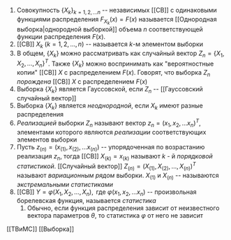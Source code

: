 1. Совокупность $\left\{ X_{k} \right\}_{k=1, 2,\dots n}$ -- независимых [[СВ]] с одинаковыми функциями распределения $F_{X_{k}}(x)=F(x)$ называется [[Однородная выборка|однородной выборкой]] объема $n$ соответствующей функции распределения $F(x)$.
2. [[СВ]] $X_{k} \;(k=1,2,\dots,n)$ -- называется $k$-м элементом выборки
3. В общем, $\left\{ X_{k} \right\}$ можно рассматривать как случайный вектор $Z_{n} = \left\{ X_{1}, X_{2},\dots,X_{n} \right\}^{T}$. Также $\left\{ X_{k} \right\}$ можно воспринимать как "вероятностные копии" [[СВ]] $X$ с распределением $F(x)$. Говорят, что выборка $Z_{n}$ *порождена* [[СВ]] $X$ с распределением $F(x)$
4. Выборка $\left\{ X_{k} \right\}$ является Гауссовской, если $Z_{n}$  -- [[Гауссовский случайный вектор]]
5. Выборка $\left\{ X_{k} \right\}$ является *неоднородной*, если $X_{k}$ имеют разные распределения
6. *Реализацией* выборки $Z_{n}$ называют вектор $z_{n} = (x_{1}, x_{2},\dots x_{n})^{T}$, элементами которого являются *реализации* соответствующих элементов выборки
7. Пусть $z_{(n)} = \left( x_{(1)}, x_{(2)}, \dots x_{(n)} \right)$ -- упорядоченная по возрастанию реализация $z_{n}$, тогда [[СВ]] $X_{(k)} = x_{(k)}$ называют $k$ - й *порядковой статистикой*. [[Случайный вектор]] $Z_{(n)} = (X_{(1)}, X_{(2)}, \dots,X_{(n)})^{T}$ называют *вариационным рядом* выборки. $X_{(1) }\text{ и } X_{(n)}$ -- называются *экстремальными статистиками*
8. [[СВ]] $Y = \varphi(X_{1}, X_{2}, \dots,X_{n}), \text{ где } \varphi(x_{1}, x_{2},\dots x_{n})$ -- произвольная борелевская функция, называется *статистика*
	1. Обычно, если функция распределения зависит от неизвестного вектора параметров $\theta$, то статистика $\varphi$ от него не зависит

[[ТВиМС]] [[Выборка]]
